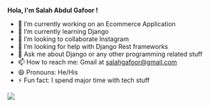 <b>Hola, I'm Salah Abdul Gafoor !</b>
- 🔭 I’m currently working on an Ecommerce Application
- 🌱 I’m currently learning Django
- 👯 I’m looking to collaborate Instagram
- 🤔 I’m looking for help with Django Rest frameworks
- 💬 Ask me about Django or any other programming related stuff
- 📫 How to reach me: Gmail at salahgafoor@gmail.com
- 😄 Pronouns: He/His
- ⚡ Fun fact: I spend major time with tech stuff

<img src="https://github-readme-stats.vercel.app/api?username=salahgafoor&&show_icons=true&title_color=ffffff&icon_color=bb2acf&text_color=daf7dc&bg_color=151515">
